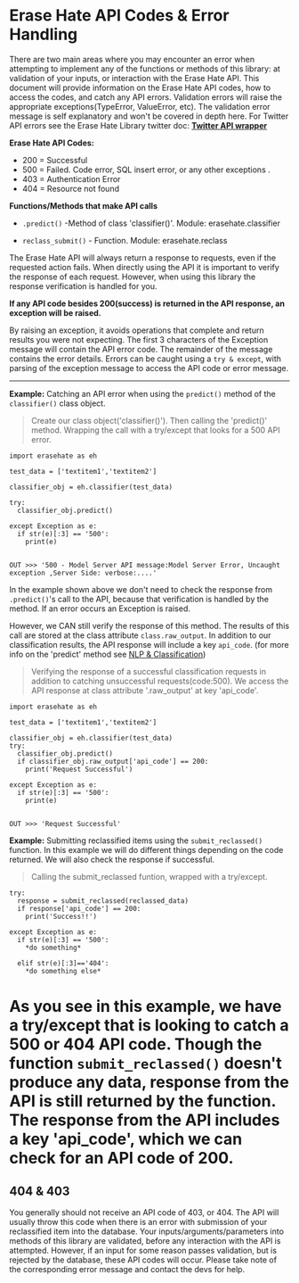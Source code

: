 # Erase Hate API Codes & Error Handling

  There are two main areas where you may encounter an error when attempting to implement any of the functions or methods of this library: at validation of your inputs, or interaction with the Erase Hate API. This document will provide information on the Erase Hate API codes, how to access the codes, and catch any API errors. Validation errors will raise the appropriate exceptions(TypeError, ValueError, etc). The validation error message is self explanatory and won't be covered in depth here. For Twitter API errors see the Erase Hate Library twitter doc: **[Twitter API wrapper](https://github.com/oblockton/Erase_Hate_Python_Library/blob/master/docs/twitter_README.md 'Twitter API wrapper')**

  **Erase Hate API Codes:**
  - 200 = Successful
  - 500 = Failed. Code error, SQL insert error, or any other exceptions .
  - 403 = Authentication Error
  - 404 = Resource not found

  **Functions/Methods that make API calls**
  - `.predict()` -Method of class 'classifier()'. Module: erasehate.classifier

  - `reclass_submit()` - Function. Module: erasehate.reclass

  The Erase Hate API will always return a response to requests, even if the requested action fails. When directly using the API it is important to verify the response of each request. However, when using this library the response verification is handled for you.

  **If any API code besides 200(success) is returned in the API response, an exception will be raised.**

  By raising an exception, it avoids operations that complete and return results you were not expecting. The first 3 characters of the Exception message will contain the API error code. The remainder of the message contains the error details. Errors can be caught using a `try & except`, with parsing of the exception message to access the API code or error message.

----------

**Example:** Catching an API error when using the `predict()` method of the `classifier()` class object.
  > Create our class object('classifier()'). Then calling the 'predict()' method. Wrapping the call with a try/except that looks for a 500 API error.
  ~~~~
  import erasehate as eh

  test_data = ['textitem1','textitem2']

  classifier_obj = eh.classifier(test_data)

  try:
    classifier_obj.predict()

  except Exception as e:
    if str(e)[:3] == '500':
      print(e)


  OUT >>> '500 - Model Server API message:Model Server Error, Uncaught exception ,Server Side: verbose:....'
  ~~~~

  In the example shown above we don't need to check the response from `.predict()`'s call to the API, because that verification is handled by the method. If an error occurs an Exception is raised.

  However, we CAN still verify the response of this method. The results of this call are stored at the class attribute `class.raw_output`. In addition to our classification results, the API response will include a key `api_code`.
  (for more info on the 'predict' method see [NLP & Classification](https://github.com/oblockton/Erase_Hate_Python_Library/blob/master/docs/Classifier_README.md 'NLP & Hate Speech clasification'))
  > Verifying the response of a successful classification requests in addition to catching unsuccessful requests(code:500). We access the API response at class attribute '.raw_output' at key 'api_code'.
  ~~~~
  import erasehate as eh

  test_data = ['textitem1','textitem2']

  classifier_obj = eh.classifier(test_data)
  try:
    classifier_obj.predict()
    if classifier_obj.raw_output['api_code'] == 200:
      print('Request Successful')

  except Exception as e:
    if str(e)[:3] == '500':
      print(e)


  OUT >>> 'Request Successful'
  ~~~~

**Example:** Submitting reclassified items using the `submit_reclassed()` function. In this example we will do different things depending on the code returned. We will also check the response if successful.
  > Calling the submit_reclassed funtion, wrapped with a try/except.
  ~~~~
  try:
    response = submit_reclassed(reclassed_data)
    if response['api_code'] == 200:
      print('Success!!')

  except Exception as e:
    if str(e)[:3] == '500':
      *do something*

    elif str(e)[:3]=='404':
      *do something else*
  ~~~~

  As you see in this example, we have a try/except that is looking to catch a 500 or 404 API code. Though the function `submit_reclassed()` doesn't produce any data, response from the API is still returned by the function. The response from the API includes a key 'api_code', which we can check for an API code of 200.  
======

## 404 & 403

  You generally should not receive an API code of 403, or 404. The API will usually throw this code when there is an error with submission of your reclassified item into the database.  Your inputs/arguments/parameters into methods of this library are validated, before any interaction with the API is attempted. However, if an input for some reason passes validation, but is rejected by the database, these API codes will occur. Please take note of the corresponding error message and contact the devs for help.
